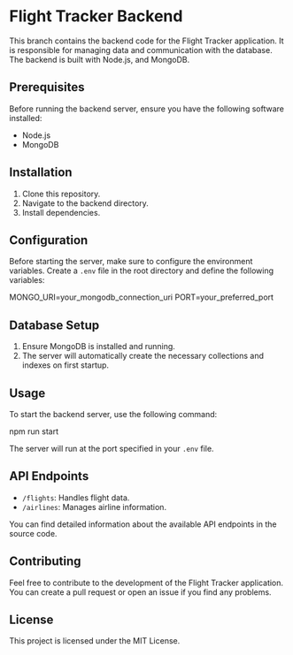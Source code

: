 # Flight Tracker Backend

This branch contains the backend code for the Flight Tracker application. It is responsible for managing data and communication with the database. The backend is built with Node.js, and MongoDB.

## Prerequisites

Before running the backend server, ensure you have the following software installed:

- Node.js
- MongoDB

## Installation

1. Clone this repository.
2. Navigate to the backend directory.
3. Install dependencies.

## Configuration

Before starting the server, make sure to configure the environment variables. Create a `.env` file in the root directory and define the following variables:

MONGO_URI=your_mongodb_connection_uri
PORT=your_preferred_port

## Database Setup

1. Ensure MongoDB is installed and running.
2. The server will automatically create the necessary collections and indexes on first startup.

## Usage

To start the backend server, use the following command:

npm run start

The server will run at the port specified in your `.env` file.

## API Endpoints

- `/flights`: Handles flight data.
- `/airlines`: Manages airline information.

You can find detailed information about the available API endpoints in the source code.

## Contributing

Feel free to contribute to the development of the Flight Tracker application. You can create a pull request or open an issue if you find any problems.

## License

This project is licensed under the MIT License.
